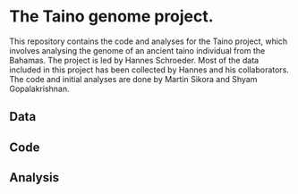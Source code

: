 # The Taino genome project.
This repository contains the code and analyses for the Taino project, which involves analysing the genome of an ancient taino individual from the Bahamas. The project is led by Hannes Schroeder. Most of the data included in this project has been collected by Hannes and his collaborators. The code and initial analyses are done by Martin Sikora and Shyam Gopalakrishnan. 
## Data
## Code
## Analysis
